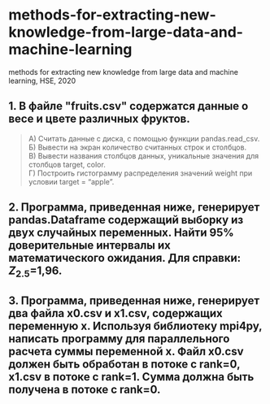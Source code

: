 # methods-for-extracting-new-knowledge-from-large-data-and-machine-learning
methods for extracting new knowledge from large data and machine learning, HSE, 2020



## 1. В файле "fruits.csv" содержатся данные о весе и цвете различных фруктов.
>А) Считать данные с диска, с помощью функции pandas.read_csv.\
>Б) Вывести на экран количество считанных строк и столбцов.\
>В) Вывести названия столбцов данных, уникальные значения для столбцов target, color.\
>Г) Построить гистограмму распределения значений weight при условии target = “apple”.

## 2. Программа, приведенная ниже, генерирует pandas.Dataframe содержащий выборку из двух случайных переменных. Найти 95% доверительные интервалы их математического ожидания. Для справки: $Z_{2.5}$=1,96.

## 3. Программа, приведенная ниже, генерирует два файла x0.csv и x1.csv, содержащих переменную x. Используя библиотеку mpi4py, написать программу для параллельного расчета суммы переменной х. Файл x0.csv должен быть обработан в потоке с rank=0, x1.csv в потоке c rank=1. Сумма должна быть получена в потоке с rank=0.
